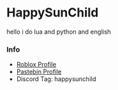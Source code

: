 # HappySunChild
hello i do lua and python and english

### Info
- [Roblox Profile](https://www.roblox.com/users/223478192/profile)
- [Pastebin Profile](https://pastebin.com/u/HappySunChild)
- Discord Tag: happysunchild
